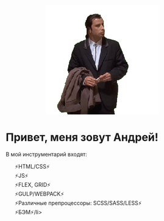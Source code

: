 <p align="center"> <img src="https://github.com/kulakovskyi/kulakovskyi/blob/main/assets/5LSi.gif" / ></p>

<h1>Привет, меня зовут Андрей!</h1>

<p>В мой инструментарий входят:</p>

<ul style= "list-style:none;">
  <li>⚡HTML/CSS⚡</li>  
  <li>⚡JS⚡</li>  
  <li>⚡FLEX, GRID⚡</li>  
  <li>⚡GULP/WEBPACK⚡</li>  
  <li>⚡Различные препроцессоры: SCSS/SASS/LESS⚡</li>
  <li>⚡БЭМ⚡/li> 
</ul>




<!--
**kulakovskyi/kulakovskyi** is a ✨ _special_ ✨ repository because its `README.md` (this file) appears on your GitHub profile.

Here are some ideas to get you started:

- 🔭 I’m currently working on ...
- 🌱 I’m currently learning ...
- 👯 I’m looking to collaborate on ...
- 🤔 I’m looking for help with ...
- 💬 Ask me about ...
- 📫 How to reach me: ...
- 😄 Pronouns: ...
- ⚡ Fun fact: ...
-->
